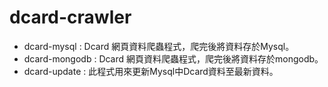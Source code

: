# dcard-crawler
- dcard-mysql : Dcard 網頁資料爬蟲程式，爬完後將資料存於Mysql。
- dcard-mongodb : Dcard 網頁資料爬蟲程式，爬完後將資料存於mongodb。
- dcard-update : 此程式用來更新Mysql中Dcard資料至最新資料。
